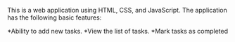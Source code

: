 This is a web application using HTML, CSS, and JavaScript. The application has the following basic features:

*Ability to add new tasks.
*View the list of tasks.
*Mark tasks as completed
